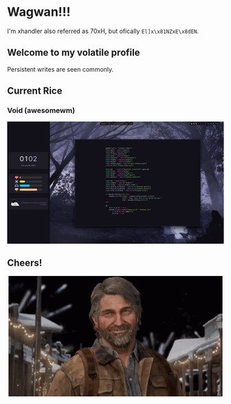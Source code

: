 # Wagwan!!!

I'm xhandler also referred as 70xH, but ofically `El]x\x81NZxE\x8dEN`.

## Welcome to my volatile profile

Persistent writes are seen commonly.

## Current Rice

### Void (awesomewm)

![img](https://raw.githubusercontent.com/70xH/dotfiles/main/img/0x02.png)

## Cheers!

<p align="center">
  <a href="https://70xh.github.io/"><img src="img/cheers.gif" alt="Joel"></a>
</p>

